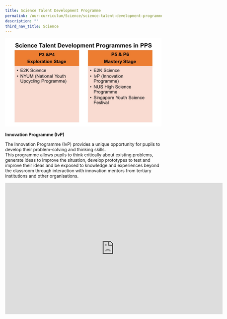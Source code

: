 ```yaml
---
title: Science Talent Development Programme
permalink: /our-curriculum/Science/science-talent-development-programme/
description: ""
third_nav_title: Science
---
```

![](/images/school%20website%20Science3.jpeg)

**Innovation Programme (IvP)**

The Innovation Programme (IvP) provides a unique opportunity for pupils to develop their problem-solving and thinking skills.  
This programme allows pupils to think critically about existing problems, generate ideas to improve the situation, develop prototypes to test and improve their ideas and be exposed to knowledge and experiences beyond the classroom through interaction with innovation mentors from tertiary institutions and other organisations.

<center><iframe allowfullscreen="true" height="422" width="700" frameborder="0" src="https://docs.google.com/presentation/d/e/2PACX-1vQmL-2WKbf_lU9r5nq_KTJ7wezSsgsX7ljWoFccTf801aIAMQph5E5YU9VRBtg-Pq73ETWILDPwnyLt/embed?start=false&amp;loop=false&amp;delayms=3000"></iframe></center>